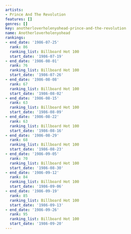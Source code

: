 ```yaml
---
artists:
- Prince And The Revolution
features: []
genres: []
key: anotherloverholenyohead-prince-and-the-revolution
name: Anotherloverholenyohead
rankings:
- end_date: '1986-07-25'
  rank: 86
  ranking_list: Billboard Hot 100
  start_date: '1986-07-19'
- end_date: '1986-08-01'
  rank: 76
  ranking_list: Billboard Hot 100
  start_date: '1986-07-26'
- end_date: '1986-08-08'
  rank: 67
  ranking_list: Billboard Hot 100
  start_date: '1986-08-02'
- end_date: '1986-08-15'
  rank: 63
  ranking_list: Billboard Hot 100
  start_date: '1986-08-09'
- end_date: '1986-08-22'
  rank: 63
  ranking_list: Billboard Hot 100
  start_date: '1986-08-16'
- end_date: '1986-08-29'
  rank: 68
  ranking_list: Billboard Hot 100
  start_date: '1986-08-23'
- end_date: '1986-09-05'
  rank: 70
  ranking_list: Billboard Hot 100
  start_date: '1986-08-30'
- end_date: '1986-09-12'
  rank: 84
  ranking_list: Billboard Hot 100
  start_date: '1986-09-06'
- end_date: '1986-09-19'
  rank: 85
  ranking_list: Billboard Hot 100
  start_date: '1986-09-13'
- end_date: '1986-09-26'
  rank: 95
  ranking_list: Billboard Hot 100
  start_date: '1986-09-20'
---
```


